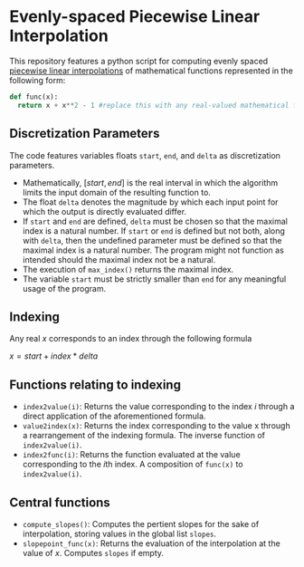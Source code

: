 # Evenly-spaced Piecewise Linear Interpolation

This repository features a python script for computing evenly spaced [piecewise linear interpolations](https://math.libretexts.org/Bookshelves/Applied_Mathematics/Numerical_Methods_(Chasnov)/05%3A_Interpolation/5.02%3A_Piecewise_Linear_Interpolation) of mathematical functions represented in the following form:

```python
def func(x):
  return x + x**2 - 1 #replace this with any real-valued mathematical function of x
```

## Discretization Parameters
The code features variables floats `start`, `end`, and `delta` as discretization parameters. 
* Mathematically, $`[start, end]`$ is the real interval in which the algorithm limits the input domain of the resulting function to.
* The float `delta` denotes the magnitude by which each input point for which the output is directly evaluated differ.
* If `start` and `end` are defined, `delta` must be chosen so that the maximal index is a natural number. If `start` or `end` is defined but not both, along with `delta`, then the undefined parameter must be defined so that the maximal index is a natural number. The program might not function as intended should the maximal index not be a natural.
* The execution of `max_index()` returns the maximal index.
* The variable `start` must be strictly smaller than `end` for any meaningful usage of the program.

## Indexing
Any real $`x`$ corresponds to an index through the following formula

$`x = start + index * delta`$

## Functions relating to indexing
* `index2value(i)`: Returns the value corresponding to the index $`i`$ through a direct application of the aforementioned formula.
* `value2index(x)`: Returns the index corresponding to the value x through a rearrangement of the indexing formula. The inverse function of `index2value(i)`.
* `index2func(i)`: Returns the function evaluated at the value corresponding to the $`i`$th index. A composition of `func(x)` to `index2value(i)`.

## Central functions
* `compute_slopes()`: Computes the pertient slopes for the sake of interpolation, storing values in the global list `slopes`.
* `slopepoint_func(x)`: Returns the evaluation of the interpolation at the value of $`x`$. Computes `slopes` if empty.
